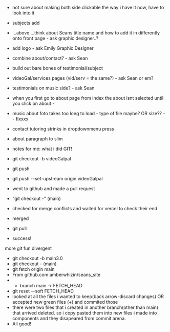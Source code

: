 
 - not sure about making both side clickable the way i have it now, have to look into it
 - subjects add
 - ...above ...think about Seans title name and how to add it in differently onto front page - ask graphic designer..?
 - add logo - ask Emily Graphic Designer
 - combine about/contact? - ask Sean
 - build out bare bones of testimonial/subject
 - videoGal/services pages (vid/serv = the same?) - ask Sean or em?
  - testimonials on music side? - ask Sean
 - when you first go to about page from index the about isnt selected until you click on about - 
 - music about foto takes too long to load - type of file maybe? OR size?? -- fixxxx
 - contact tutoring strinks in dropdownmenu press
 - about paragraph to slim

  - notes for me:
  what i did GIT!

  - git checkout -b videoGalpal
  - git push
  - git push --set-upstream origin videoGalpal
  - went to github and made a pull request
  - "git checkout -"  (main)
  - checked for merge conflicts and waited for vercel to check their end
  - merged
  - git pull
  - success!

  more git fun divergent 
  - git checkout -b main3.0
  - git checkout - (main)
  - git fetch origin main
   - From github.com:amberwhizin/seans_site
   -  * branch            main       -> FETCH_HEAD
  -  git reset --soft FETCH_HEAD
  - looked at all the files i wanted to keep(back arrow-discard changes) OR accepted new green files (+) and commited those
  - there were two files that i created in another branch(other than main) that arrived deleted. so i copy pasted them into new files i made into components and they disapeared from commit arena.
  - All good!
  
